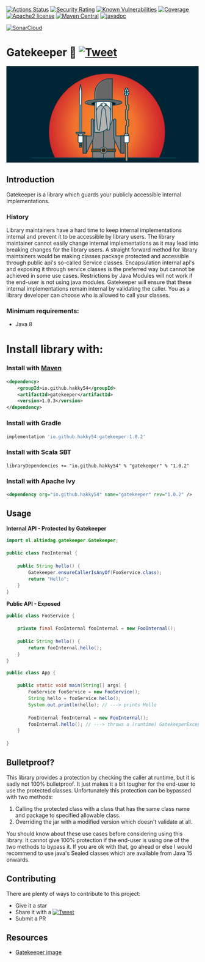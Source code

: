 [![Actions Status](https://github.com/Hakky54/gatekeeper/workflows/Build/badge.svg)](https://github.com/Hakky54/gatekeeper/actions)
[![Security Rating](https://sonarcloud.io/api/project_badges/measure?project=io.github.hakky54%3Agatekeeper&metric=security_rating)](https://sonarcloud.io/dashboard?id=io.github.hakky54%3Agatekeeper)
[![Known Vulnerabilities](https://snyk.io/test/github/Hakky54/gatekeeper/badge.svg)](https://snyk.io/test/github/Hakky54/gatekeeper)
[![Coverage](https://sonarcloud.io/api/project_badges/measure?project=io.github.hakky54%3Agatekeeper&metric=coverage)](https://sonarcloud.io/dashboard?id=io.github.hakky54%3Agatekeeper)
[![Apache2 license](https://img.shields.io/badge/license-Aache2.0-blue.svg)](https://github.com/Hakky54/gatekeeper/blob/master/LICENSE)
[![Maven Central](https://maven-badges.herokuapp.com/maven-central/io.github.hakky54/gatekeeper/badge.svg)](https://mvnrepository.com/artifact/io.github.hakky54/gatekeeper)
[![javadoc](https://javadoc.io/badge2/io.github.hakky54/gatekeeper/javadoc.svg)](https://javadoc.io/doc/io.github.hakky54/gatekeeper)

[![SonarCloud](https://sonarcloud.io/images/project_badges/sonarcloud-white.svg)](https://sonarcloud.io/dashboard?id=io.github.hakky54%3Agatekeeper)

# Gatekeeper 🔐 [![Tweet](https://img.shields.io/twitter/url/http/shields.io.svg?style=social)](https://twitter.com/intent/tweet?text=Easily%20protect%20your%20publicly%20accessible%20internal%20implementations%20with%20Gatekeeper&url=https://github.com/Hakky54/gatekeeper&via=hakky541&hashtags=security,developer,java,gatekeeper)
![braces-clipart-punctuation-6-original](img/gatekeepers.jpg)

## Introduction
Gatekeeper is a library which guards your publicly accessible internal implementations.

### History
Library maintainers have a hard time to keep internal implementations internal and prevent it to be accessible by library users.
The library maintainer cannot easily change internal implementations as it may lead into breaking changes for the library users.
A straight forward method for library maintainers would be making classes package protected and accessible through public api's so-called Service classes.
Encapsulation internal api's and exposing it through service classes is the preferred way but cannot be achieved in some use cases. Restrictions by Java Modules will not work if the end-user is not using java modules.
Gatekeeper will ensure that these internal implementations remain internal by validating the caller. You as a library developer can choose who is allowed to call your classes.

### Minimum requirements:
- Java 8

# Install library with:
### Install with [Maven](https://mvnrepository.com/artifact/io.github.hakky54/gatekeeper)
```xml
<dependency>
    <groupId>io.github.hakky54</groupId>
    <artifactId>gatekeeper</artifactId>
    <version>1.0.3</version>
</dependency>
```
### Install with Gradle
```groovy
implementation 'io.github.hakky54:gatekeeper:1.0.2'
```
### Install with Scala SBT
```
libraryDependencies += "io.github.hakky54" % "gatekeeper" % "1.0.2"
```
### Install with Apache Ivy
```xml
<dependency org="io.github.hakky54" name="gatekeeper" rev="1.0.2" />
```

## Usage
**Internal API - Protected by Gatekeeper**
```java
import nl.altindag.gatekeeper.Gatekeeper;

public class FooInternal {

    public String hello() {
        Gatekeeper.ensureCallerIsAnyOf(FooService.class);
        return "Hello";
    }
}
```
**Public API - Exposed**
```java
public class FooService {
    
    private final FooInternal fooInternal = new FooInternal();

    public String hello() {
        return fooInternal.hello();
    }
}
```
```java
public class App {

    public static void main(String[] args) {
        FooService fooService = new FooService();
        String hello = fooService.hello();
        System.out.println(hello); // ---> prints Hello
        
        FooInternal fooInternal = new FooInternal();
        fooInternal.hello(); // ---> throws a (runtime) GatekeeperException with an explaining message
    }
    
}
```
## Bulletproof?
This library provides a protection by checking the caller at runtime, but it is sadly not 100% bulletproof. It just makes it a bit tougher for the end-user to use the protected classes. 
Unfortunately this protection can be bypassed with two methods:
1. Calling the protected class with a class that has the same class name and package to specified allowable class.
2. Overriding the jar with a modified version which doesn't validate at all.

You should know about these use cases before considering using this library. It cannot give 100% protection if the end-user is using one of the two methods to bypass it. 
If you are ok with that, go ahead or else I would recommend to use java's Sealed classes which are available from Java 15 onwards.

## Contributing

There are plenty of ways to contribute to this project:

* Give it a star
* Share it with a [![Tweet](https://img.shields.io/twitter/url/http/shields.io.svg?style=social)](https://twitter.com/intent/tweet?text=Easily%20protect%20your%20publicly%20accessible%20internal%20implementations%20with%20Gatekeeper&url=https://github.com/Hakky54/gatekeeper&via=hakky541&hashtags=security,developer,java,gatekeeper)
* Submit a PR

## Resources
- [Gatekeeper image](https://innovationcloud.com/blog/the-gatekeepers-heavy-burden-of-decision-making-explained.html)
